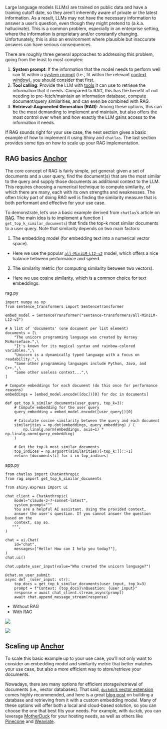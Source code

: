 Large language models (LLMs) are trained on public data and have a training cutoff date, so they aren’t inherently aware of private or the latest information. As a result, LLMs may not have the necessary information to answer a user’s question, even though they might pretend to (a.k.a. hallucinate). This is a common problem, especially in an enterprise setting, where the information is proprietary and/or constantly changing. Unfortunately, this is also an environment where plausible but inaccurate answers can have serious consequences.

There are roughly three general approaches to addressing this problem, going from the least to most complex:

1. **System prompt**: If the information that the model needs to perform well can fit within a [system prompt](https://posit-dev.github.io/chatlas/get-started.html#what-is-a-prompt) (i.e., fit within the relevant [context window](https://posit-dev.github.io/chatlas/get-started.html#what-is-a-token)), you should consider that first.
2. **Tool calling**: Provide the LLM with [tools](https://shiny.posit.co/py/docs/genai-tools.html) it can use to retrieve the information that it needs. Compared to RAG, this has the benefit of not needing to pre-fetch/maintain an information database, compute document/query similarities, and can even be combined with RAG.
3. **Retrieval-Augmented Generation (RAG)**: Among these options, this can be the most demanding to implement and maintain, but also offers the most control over when and how exactly the LLM gains access to the information it needs.

If RAG sounds right for your use case, the next section gives a basic example of how to implement it using Shiny and `chatlas`. The last section provides some tips on how to scale up your RAG implementation.

## RAG basics [Anchor](https://shiny.posit.co/py/docs/genai-rag.html\#rag-basics)

The core concept of RAG is fairly simple, yet general: given a set of documents and a user query, find the document(s) that are the most similar to the query and supply those documents as additional context to the LLM. This requires choosing a numerical technique to compute similarity, of which there are many, each with its own strengths and weaknesses. The often tricky part of doing RAG well is finding the similarity measure that is both performant and effective for your use case.

To demonstrate, let’s use a basic example derived from `chatlas`’s article on [RAG](https://posit-dev.github.io/chatlas/rag.html). The main idea is to implement a function ( `get_top_k_similar_documents`) that finds the top-k most similar documents to a user query. Note that similarity depends on two main factors:

1. The embedding model (for embedding text into a numerical vector space).

- Here we use the popular [`all-MiniLM-L12-v2`](https://huggingface.co/sentence-transformers/all-MiniLM-L12-v2) model, which offers a nice balance between performance and speed.

2. The similarity metric (for computing similarity between two vectors).

- Here we use cosine similarity, which is a common choice for text embeddings.

rag.py

```sourceCode python
import numpy as np
from sentence_transformers import SentenceTransformer

embed_model = SentenceTransformer("sentence-transformers/all-MiniLM-L12-v2")

# A list of 'documents' (one document per list element)
documents = [\
    "The unicorn programming language was created by Horsey McHorseface.",\
    "It's known for its magical syntax and rainbow-colored variables.",\
    "Unicorn is a dynamically typed language with a focus on readability.",\
    "Some other programming languages include Python, Java, and C++.",\
    "Some other useless context...",\
]

# Compute embeddings for each document (do this once for performance reasons)
embeddings = [embed_model.encode([doc])[0] for doc in documents]

def get_top_k_similar_documents(user_query, top_k=3):
    # Compute embedding for the user query
    query_embedding = embed_model.encode([user_query])[0]

    # Calculate cosine similarity between the query and each document
    similarities = np.dot(embeddings, query_embedding) / (
        np.linalg.norm(embeddings, axis=1) * np.linalg.norm(query_embedding)
    )

    # Get the top-k most similar documents
    top_indices = np.argsort(similarities)[-top_k:][::-1]
    return [documents[i] for i in top_indices]
```

app.py

```sourceCode python
from chatlas import ChatAnthropic
from rag import get_top_k_similar_documents

from shiny.express import ui

chat_client = ChatAnthropic(
    model="claude-3-7-sonnet-latest",
    system_prompt="""
    You are a helpful AI assistant. Using the provided context,
    answer the user's question. If you cannot answer the question based on the
    context, say so.
   """,
)

chat = ui.Chat(
    id="chat",
    messages=["Hello! How can I help you today?"],
)
chat.ui()

chat.update_user_input(value="Who created the unicorn language?")

@chat.on_user_submit
async def _(user_input: str):
    top_docs = get_top_k_similar_documents(user_input, top_k=3)
    prompt = f"Context: {top_docs}\nQuestion: {user_input}"
    response = await chat_client.stream_async(prompt)
    await chat.append_message_stream(response)
```

- Without RAG
- With RAG

![](https://shiny.posit.co/py/images/chat-rag-no-context.png)

![](https://shiny.posit.co/py/images/chat-rag.png)

## Scaling up [Anchor](https://shiny.posit.co/py/docs/genai-rag.html\#scaling-up)

To scale this basic example up to your use case, you’ll not only want to consider an embedding model and similarity metric that better matches your use case, but also a more efficient way to store/retrieve your documents.

Nowadays, there are many options for efficient storage/retrieval of documents (i.e., vector databases). That said, [`duckdb`’s vector extension](https://duckdb.org/docs/stable/extensions/vss.html) comes highly recommended, and here is a great [blog post](https://blog.brunk.io/posts/similarity-search-with-duckdb/) on building a database and retrieving from it with a custom embedding model. Many of these options will offer both a local and cloud-based solution, so you can choose the one that best fits your needs. For example, with `duckdb`, you can leverage [MotherDuck](https://motherduck.com/) for your hosting needs, as well as others like [Pinecone](https://www.pinecone.io/) and [Weaviate](https://weaviate.io/).